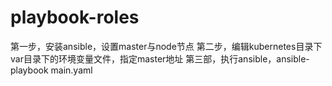 # playbook-roles
第一步，安装ansible，设置master与node节点
第二步，编辑kubernetes目录下var目录下的环境变量文件，指定master地址
第三部，执行ansible，ansible-playbook main.yaml
